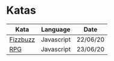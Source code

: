 # Katas

| Kata | Language | Date |
| ---- | ----- | ---- |
| [Fizzbuzz](Fizzbuzz/README.md) | Javascript | 22/06/20 |
| [RPG](RPG/README.md) | Javascript | 23/06/20 |
